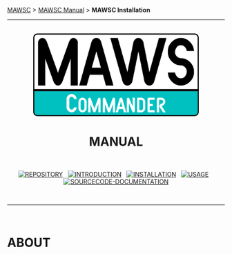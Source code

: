 <!-- b220618.112932 -->

[MAWSC](https://github.com/spectrum-health-systems/MAWSC) &gt; [MAWSC Manual](../MAWSC-Manual.md) &gt;  **MAWSC Installation**

***

<br>

<div align="center">

  <img src="../../../.github/Logo/maws-logo-commander-512x256.png" alt="MAWSC logo" width="384">
  <h1> 
    MANUAL<br>
  </h1>
  <br>
  
  [![REPOSITORY](https://img.shields.io/badge/REPOSITORY-007474?style=for-the-badge)](https://github.com/spectrum-health-systems/MAWSC)&nbsp;&nbsp;&nbsp;[![INTRODUCTION](https://img.shields.io/badge/INTRODUCTION-007474?style=for-the-badge)](../MAWSC-Manual.md)&nbsp;&nbsp;&nbsp;[![INSTALLATION](https://img.shields.io/badge/INSTALLATION-00c0c0?style=for-the-badge)](Installation/MAWSC-Installation.md)&nbsp;&nbsp;&nbsp;[![USAGE](https://img.shields.io/badge/USAGE-007474?style=for-the-badge)](../Usage/MAWSC-Usage.md)&nbsp;&nbsp;&nbsp;[![SOURCECODE-DOCUMENTATION](https://img.shields.io/badge/SOURCECODE%20DOCUMENTATION-007474?style=for-the-badge)](../../Sourcecode/MAWSC-Sourcecode.md)

</div>

<br>

***

<br>

# ABOUT
